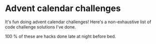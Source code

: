 # Advent calendar challenges

It's fun doing advent calendar challenges! Here's a non-exhaustive list of code challenge solutions I've done.

100 % of these are hacks done late at night before bed.
